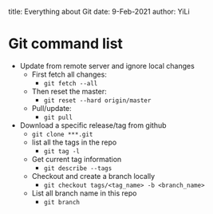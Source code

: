 title: Everything about Git
date: 9-Feb-2021
author: YiLi

# Git command list

* Update from remote server and ignore local changes
  * First fetch all changes:
    * `git fetch --all`
  * Then reset the master:
    * `git reset --hard origin/master`
  * Pull/update:
    * `git pull`
* Download a specific release/tag from github
  * `git clone ***.git`
  * list all the tags in the repo
    * `git tag -l`
  * Get current tag information
    * `git describe --tags`
  * Checkout and create a branch locally
    * `git checkout tags/<tag_name> -b <branch_name>`
  * List all branch name in this repo
    * `git branch`
